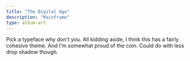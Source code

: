```yaml
---
title: "The Digital Age"
description: "Mainframe"
type: album-art
---
```

Pick a typeface why don't you. All kidding aside, I think this has a fairly cohesive theme. And I'm somewhat proud of the coin. Could do with less drop shadow though.